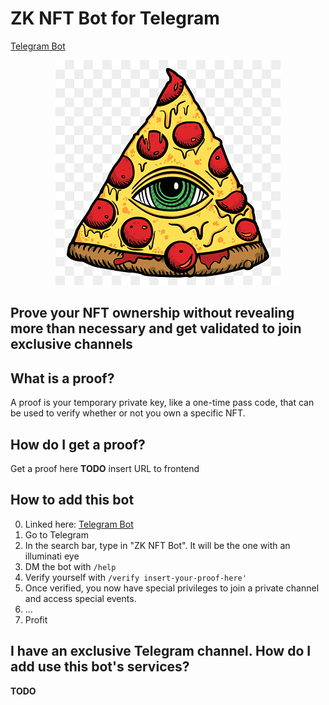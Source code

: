 # ZK NFT Bot for Telegram

[Telegram Bot](https://t.me/zknft_bot)

<p align="center">
  <img src="assets/illuminati-pizza-logo.png">
</p>

## Prove your NFT ownership without revealing more than necessary and get validated to join exclusive channels

## What is a proof?
A proof is your temporary private key, like a one-time pass code, that can be used to verify whether or not you own a specific NFT.

## How do I get a proof?
Get a proof here **TODO** insert URL to frontend

## How to add this bot
0. Linked here: [Telegram Bot](https://t.me/zknft_bot)
1. Go to Telegram
2. In the search bar, type in "ZK NFT Bot". It will be the one with an illuminati eye
3. DM the bot with `/help`
4. Verify yourself with `/verify insert-your-proof-here'`
5. Once verified, you now have special privileges to join a private channel and access special events.
6. ...
7. Profit

## I have an exclusive Telegram channel. How do I add use this bot's services?
**TODO**
